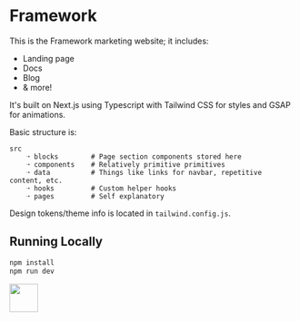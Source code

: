 # Framework

This is the Framework marketing website; it includes:

-   Landing page
-   Docs
-   Blog
-   & more!

It's built on Next.js using Typescript with Tailwind CSS for styles and GSAP for animations.

Basic structure is:

```text
src
    ➝ blocks        # Page section components stored here
    ➝ components    # Relatively primitive primitives
    ➝ data          # Things like links for navbar, repetitive content, etc.
    ➝ hooks         # Custom helper hooks
    ➝ pages         # Self explanatory
```

Design tokens/theme info is located in `tailwind.config.js`.

## Running Locally

```sh
npm install
npm run dev
```

<img src="./public/images/logomark.png" width="50"/>
